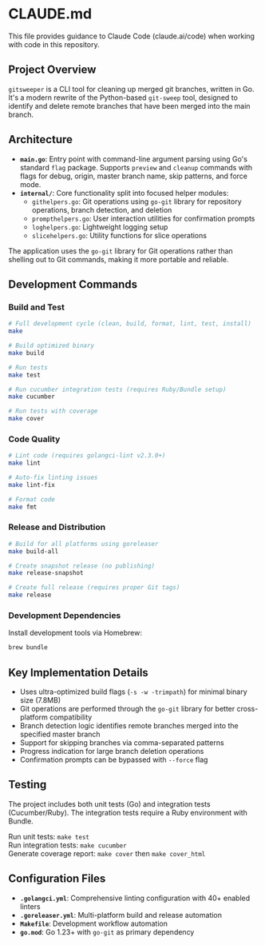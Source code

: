# CLAUDE.md

This file provides guidance to Claude Code (claude.ai/code) when working with code in this repository.

## Project Overview

`gitsweeper` is a CLI tool for cleaning up merged git branches, written in Go. It's a modern rewrite of the Python-based `git-sweep` tool, designed to identify and delete remote branches that have been merged into the main branch.

## Architecture

- **`main.go`**: Entry point with command-line argument parsing using Go's standard `flag` package. Supports `preview` and `cleanup` commands with flags for debug, origin, master branch name, skip patterns, and force mode.
- **`internal/`**: Core functionality split into focused helper modules:
  - `githelpers.go`: Git operations using `go-git` library for repository operations, branch detection, and deletion
  - `prompthelpers.go`: User interaction utilities for confirmation prompts
  - `loghelpers.go`: Lightweight logging setup
  - `slicehelpers.go`: Utility functions for slice operations

The application uses the `go-git` library for Git operations rather than shelling out to Git commands, making it more portable and reliable.

## Development Commands

### Build and Test
```bash
# Full development cycle (clean, build, format, lint, test, install)
make

# Build optimized binary
make build

# Run tests
make test

# Run cucumber integration tests (requires Ruby/Bundle setup)
make cucumber

# Run tests with coverage
make cover
```

### Code Quality
```bash
# Lint code (requires golangci-lint v2.3.0+)
make lint

# Auto-fix linting issues
make lint-fix

# Format code
make fmt
```

### Release and Distribution
```bash
# Build for all platforms using goreleaser
make build-all

# Create snapshot release (no publishing)
make release-snapshot

# Create full release (requires proper Git tags)
make release
```

### Development Dependencies
Install development tools via Homebrew:
```bash
brew bundle
```

## Key Implementation Details

- Uses ultra-optimized build flags (`-s -w -trimpath`) for minimal binary size (7.8MB)
- Git operations are performed through the `go-git` library for better cross-platform compatibility
- Branch detection logic identifies remote branches merged into the specified master branch
- Support for skipping branches via comma-separated patterns
- Progress indication for large branch deletion operations
- Confirmation prompts can be bypassed with `--force` flag

## Testing

The project includes both unit tests (Go) and integration tests (Cucumber/Ruby). The integration tests require a Ruby environment with Bundle.

Run unit tests: `make test`  
Run integration tests: `make cucumber`  
Generate coverage report: `make cover` then `make cover_html`

## Configuration Files

- **`.golangci.yml`**: Comprehensive linting configuration with 40+ enabled linters
- **`.goreleaser.yml`**: Multi-platform build and release automation
- **`Makefile`**: Development workflow automation
- **`go.mod`**: Go 1.23+ with `go-git` as primary dependency